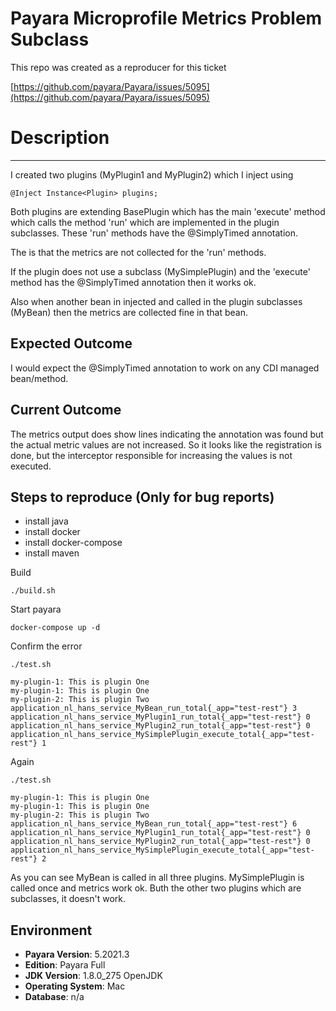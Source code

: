 # Payara Microprofile Metrics Problem Subclass 

This repo was created as a reproducer for this ticket

[https://github.com/payara/Payara/issues/5095](https://github.com/payara/Payara/issues/5095)
 
# Description
--------------------

I created two plugins (MyPlugin1 and MyPlugin2) which I inject using 

    @Inject Instance<Plugin> plugins;

Both plugins are extending BasePlugin which has the main 'execute' method which calls the method
'run' which are implemented in the plugin subclasses. These 'run' methods have the @SimplyTimed 
annotation.

The is that the metrics are not collected for the 'run' methods.

If the plugin does not use a subclass (MySimplePlugin) and the 'execute' method has the @SimplyTimed
annotation then it works ok.

Also when another bean in injected and called in the plugin subclasses (MyBean) then the metrics
are collected fine in that bean.

## Expected Outcome

I would expect the @SimplyTimed annotation to work on any CDI managed bean/method.

## Current Outcome

The metrics output does show lines indicating the annotation was found but the actual metric
values are not increased. So it looks like the registration is done, but the interceptor responsible
for increasing the values is not executed.

## Steps to reproduce (Only for bug reports) 

- install java
- install docker
- install docker-compose
- install maven

Build

    ./build.sh

Start payara

    docker-compose up -d

Confirm the error

    ./test.sh

    my-plugin-1: This is plugin One
    my-plugin-1: This is plugin One
    my-plugin-2: This is plugin Two
    application_nl_hans_service_MyBean_run_total{_app="test-rest"} 3
    application_nl_hans_service_MyPlugin1_run_total{_app="test-rest"} 0
    application_nl_hans_service_MyPlugin2_run_total{_app="test-rest"} 0
    application_nl_hans_service_MySimplePlugin_execute_total{_app="test-rest"} 1

Again

    ./test.sh

    my-plugin-1: This is plugin One
    my-plugin-1: This is plugin One
    my-plugin-2: This is plugin Two
    application_nl_hans_service_MyBean_run_total{_app="test-rest"} 6
    application_nl_hans_service_MyPlugin1_run_total{_app="test-rest"} 0
    application_nl_hans_service_MyPlugin2_run_total{_app="test-rest"} 0
    application_nl_hans_service_MySimplePlugin_execute_total{_app="test-rest"} 2

As you can see MyBean is called in all three plugins. MySimplePlugin is called once and metrics work ok.
Buth the other two plugins which are subclasses, it doesn't work.

## Environment ##

- **Payara Version**: 5.2021.3
- **Edition**: Payara Full
- **JDK Version**: 1.8.0_275 OpenJDK
- **Operating System**: Mac
- **Database**: n/a
